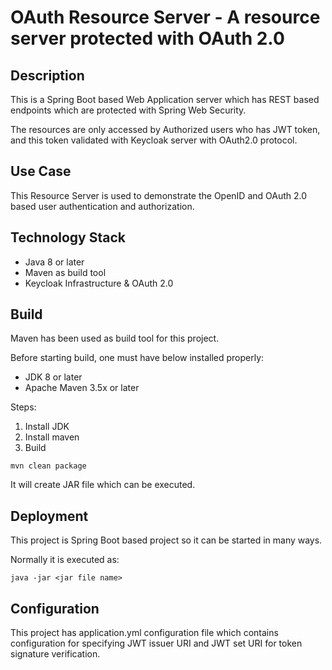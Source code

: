# OAuth Resource Server - A resource server protected with OAuth 2.0

## Description
This is a Spring Boot based Web Application server which has REST based endpoints which are protected with Spring Web Security.

The resources are only accessed by Authorized users who has JWT token, and this token validated with Keycloak server with OAuth2.0 protocol.

## Use Case
This Resource Server is used to demonstrate the OpenID and OAuth 2.0 based user authentication and authorization.

## Technology Stack
- Java 8 or later
- Maven as build tool
- Keycloak Infrastructure & OAuth 2.0


## Build
Maven has been used as build tool for this project.

Before starting build, one must have below installed properly:
- JDK 8 or later
- Apache Maven 3.5x or later

Steps:
1. Install JDK
2. Install maven
3. Build
```
mvn clean package
```
It will create JAR file which can be executed.

## Deployment 
This project is Spring Boot based project so it can be started in many ways.

Normally it is executed as:
```
java -jar <jar file name>
```

## Configuration
This project has application.yml configuration file which contains configuration for specifying JWT issuer URI and JWT set URI for token signature verification.
